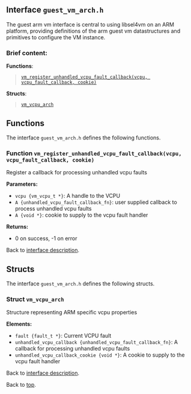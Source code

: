 <!--
     Copyright 2020, Data61, CSIRO (ABN 41 687 119 230)

     SPDX-License-Identifier: CC-BY-SA-4.0
-->

## Interface `guest_vm_arch.h`

The guest arm vm interface is central to using libsel4vm on an ARM platform, providing definitions of the arm guest vm
datastructures and primitives to configure the VM instance.

### Brief content:

**Functions**:

> [`vm_register_unhandled_vcpu_fault_callback(vcpu, vcpu_fault_callback, cookie)`](#function-vm_register_unhandled_vcpu_fault_callbackvcpu-vcpu_fault_callback-cookie)



**Structs**:

> [`vm_vcpu_arch`](#struct-vm_vcpu_arch)


## Functions

The interface `guest_vm_arch.h` defines the following functions.

### Function `vm_register_unhandled_vcpu_fault_callback(vcpu, vcpu_fault_callback, cookie)`

Register a callback for processing unhandled vcpu faults

**Parameters:**

- `vcpu {vm_vcpu_t *}`: A handle to the VCPU
- `A {unhandled_vcpu_fault_callback_fn}`: user supplied callback to process unhandled vcpu faults
- `A {void *}`: cookie to supply to the vcpu fault handler

**Returns:**

- 0 on success, -1 on error

Back to [interface description](#interface-guest_vm_archh).


## Structs

The interface `guest_vm_arch.h` defines the following structs.

### Struct `vm_vcpu_arch`

Structure representing ARM specific vcpu properties

**Elements:**

- `fault {fault_t *}`: Current VCPU fault
- `unhandled_vcpu_callback {unhandled_vcpu_fault_callback_fn}`: A callback for processing unhandled vcpu faults
- `unhandled_vcpu_callback_cookie {void *}`: A cookie to supply to the vcpu fault handler

Back to [interface description](#interface-guest_vm_archh).


Back to [top](#).


